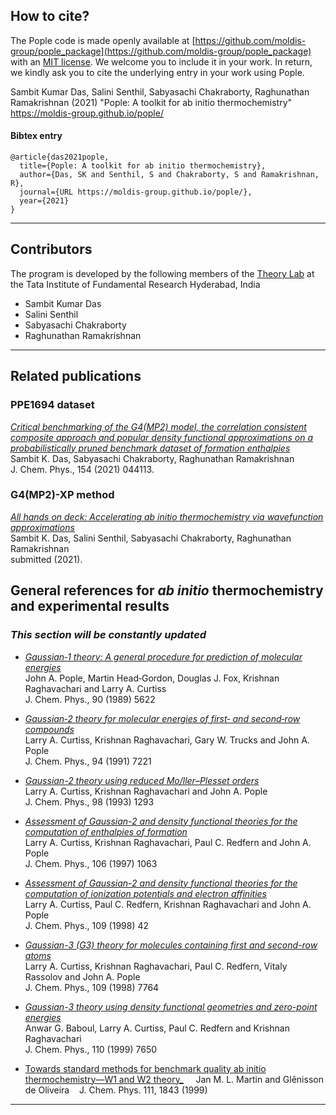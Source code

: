 ## How to cite?

The Pople code is made openly available at [https://github.com/moldis-group/pople_package](https://github.com/moldis-group/pople_package) with an [MIT license](https://github.com/moldis-group/pople_package/blob/main/LICENSE). We welcome you to include it in your work. In return, we kindly ask you to cite the underlying entry in your work using Pople.

Sambit Kumar Das, Salini Senthil, Sabyasachi Chakraborty, Raghunathan Ramakrishnan (2021) "Pople: A toolkit for ab initio thermochemistry" https://moldis-group.github.io/pople/

#### Bibtex entry
```
@article{das2021pople,
  title={Pople: A toolkit for ab initio thermochemistry},
  author={Das, SK and Senthil, S and Chakraborty, S and Ramakrishnan, R},
  journal={URL https://moldis-group.github.io/pople/},
  year={2021}
}
```

* * *

## Contributors
The program is developed by the following members of the [Theory Lab](https://www.tifrh.res.in/~ramakrishnan/) at the Tata Institute of Fundamental Research Hyderabad, India

* Sambit Kumar Das 
* Salini Senthil
* Sabyasachi Chakraborty 
* Raghunathan Ramakrishnan

* * *

## Related publications

### PPE1694 dataset

[_Critical benchmarking of the G4(MP2) model, the correlation consistent composite approach and popular density functional approximations on a probabilistically pruned benchmark dataset of formation enthalpies_](https://doi.org/10.1063/5.0032713)   
Sambit K. Das, Sabyasachi Chakraborty, Raghunathan Ramakrishnan    
J. Chem. Phys., 154 (2021) 044113.

### G4(MP2)-XP method

[_All hands on deck: Accelerating ab initio thermochemistry via wavefunction approximations_](https://doi.org/10.26434/chemrxiv.14524890.v1)     
Sambit K. Das, Salini Senthil, Sabyasachi Chakraborty, Raghunathan Ramakrishnan     
submitted (2021).

## General references for _ab initio_ thermochemistry and experimental results 

### _This section will be constantly updated_

* [_Gaussian‐1 theory: A general procedure for prediction of molecular energies_](https://doi.org/10.1063/1.456415)    
John A. Pople, Martin Head‐Gordon, Douglas J. Fox, Krishnan Raghavachari and Larry A. Curtiss          
J. Chem. Phys., 90 (1989) 5622

* [_Gaussian‐2 theory for molecular energies of first‐ and second‐row compounds_](https://doi.org/10.1063/1.460205)     
Larry A. Curtiss, Krishnan Raghavachari, Gary W. Trucks and John A. Pople       
J. Chem. Phys., 94 (1991) 7221

* [_Gaussian-2 theory using reduced Mo/ller–Plesset orders_](https://doi.org/10.1063/1.464297)     
Larry A. Curtiss, Krishnan Raghavachari and John A. Pople       
J. Chem. Phys., 98 (1993) 1293

* [_Assessment of Gaussian-2 and density functional theories for the computation of enthalpies of formation_](https://doi.org/10.1063/1.473182)     
Larry A. Curtiss, Krishnan Raghavachari, Paul C. Redfern and John A. Pople       
J. Chem. Phys., 106 (1997) 1063

* [_Assessment of Gaussian-2 and density functional theories for the computation of ionization potentials and electron affinities_](https://doi.org/10.1063/1.476538)     
Larry A. Curtiss, Paul C. Redfern, Krishnan Raghavachari and John A. Pople       
J. Chem. Phys., 109 (1998) 42

* [_Gaussian-3 (G3) theory for molecules containing first and second-row atoms_](https://doi.org/10.1063/1.477422)      
Larry A. Curtiss, Krishnan Raghavachari, Paul C. Redfern, Vitaly Rassolov and John A. Pople      
J. Chem. Phys., 109 (1998) 7764

* [_Gaussian-3 theory using density functional geometries and zero-point energies_](https://doi.org/10.1063/1.478676)     
Anwar G. Baboul, Larry A. Curtiss, Paul C. Redfern and Krishnan Raghavachari      
J. Chem. Phys., 110 (1999) 7650

* [Towards standard methods for benchmark quality ab initio thermochemistry—W1 and W2 theory_](https://doi.org/10.1063/1.479454)     
Jan M. L. Martin and Glênisson de Oliveira   
J. Chem. Phys. 111, 1843 (1999)

* * *

